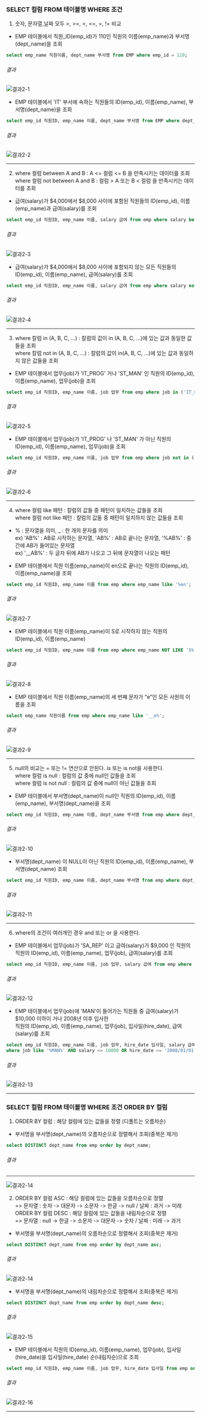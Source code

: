 

### SELECT 컬럼 FROM 테이블명 WHERE 조건  
1. 숫자, 문자열,날짜 모두 >, >=, <, <=, =, != 비교

- EMP 테이블에서 직원_ID(emp_id)가 110인 직원의 이름(emp_name)과 부서명(dept_name)을 조회

```sql
select emp_name 직원이름, dept_name 부서명 from EMP where emp_id = 110;

```

###### 결과

![결과2-1](/image_file/결과2-1.png)

- EMP 테이블에서 'IT' 부서에 속하는 직원들의 ID(emp_id), 이름(emp_name), 부서명(dept_name)을 조회

```sql
select emp_id 직원ID, emp_name 이름, dept_name 부서명 from EMP where dept_name = 'IT';
```

###### 결과

![결과2-2](/image_file/결과2-2.png)

****

2. where 컬럼 between A and B : A <= 컬럼 <= B 을 만족시키는 데이터를 조회  
where 컬럼 not between A and B : 컬럼 > A 또는 B < 컬럼 을 만족시키는 데이터를 조회

- 급여(salary)가 $4,000에서 $8,000 사이에 포함된 직원들의 ID(emp_id), 이름(emp_name)과 급여(salary)를 조회

```sql
select emp_id 직원ID, emp_name 이름, salary 급여 from emp where salary between 4000 AND 8000;
```

###### 결과

![결과2-3](/image_file/결과2-3.png)

- 급여(salary)가 $4,000에서 $8,000 사이에 포함되지 않는 모든 직원들의  ID(emp_id), 이름(emp_name), 급여(salary)를 조회

```sql
select emp_id 직원ID, emp_name 이름, salary 급여 from emp where salary not between 4000 AND 8000;
```

###### 결과

![결과2-4](/image_file/결과2-4.png)

****

3. where 칼럼 in (A, B, C, ...) : 칼럼의 값이 in (A, B, C, ...)에 있는 값과 동일한 값들을 조회  
where 칼럼 not in (A, B, C, ...) : 칼럼의 값이 in(A, B, C, ...)에 있는 값과 동일하지 않은 값들을 조회

- EMP 테이블에서 업무(job)가 'IT_PROG' 거나 'ST_MAN' 인 직원의  ID(emp_id), 이름(emp_name), 업무(job)을 조회

```sql
select emp_id 직원ID, emp_name 이름, job 업무 from emp where job in ('IT_PROG', 'ST_MAN');
```

###### 결과

![결과2-5](/image_file/결과2-5.png)

- EMP 테이블에서 업무(job)가 'IT_PROG' 나 'ST_MAN' 가 아닌 직원의  ID(emp_id), 이름(emp_name), 업무(job)을 조회

```sql
select emp_id 직원ID, emp_name 이름, job 업무 from emp where job not in ('IT_PROG', 'ST_MAN');
```

###### 결과

![결과2-6](/image_file/결과2-6.png)

****

4. where 컬럼 like 패턴 : 칼럼의 값들 중 패턴이 일치하는 값들을 조회  
where 컬럼 not like 패턴 : 칼럼의 값들 중 패턴이 일치하지 않는 값들을 조회
- % : 문자열을 의미, _ : 한 개의 문자를 의미  
ex) 'AB%' : AB로 시작하는 문자열, 'AB%' : AB로 끝나는 문자열, '%AB%' : 중간에 AB가 들어있는 문자열  
ex) '__AB%' : 두 글자 뒤에 AB가 나오고 그 뒤에 문자열이 나오는 패턴

- EMP 테이블에서 직원 이름(emp_name)이 en으로 끝나는 직원의  ID(emp_id), 이름(emp_name)을 조회

```sql
select emp_id 직원ID, emp_name 이름 from emp where emp_name like '%en';
```

###### 결과

![결과2-7](/image_file/결과2-7.png)

- EMP 테이블에서 직원 이름(emp_name)이 S로 시작하지 않는 직원의  ID(emp_id), 이름(emp_name)

```sql
select emp_id 직원ID, emp_name 이름 from emp where emp_name NOT LIKE 'S%';
```

###### 결과

![결과2-8](/image_file/결과2-8.png)

- EMP 테이블에서 직원 이름(emp_name)의 세 번째 문자가 “e”인 모든 사원의 이름을 조회

```sql
select emp_name 직원이름 from emp where emp_name like '__e%';
```

###### 결과

![결과2-9](/image_file/결과2-9.png)

****

5. null의 비교는 = 또는 != 연산으로 안된다. is 또는 is not을 사용한다.  
where 컬럼 is null : 컬럼의 값 중에 null인 값들을 조회  
where 컬럼 is not null : 컬럼의 값 중에 null이 아닌 값들을 조회

- EMP 테이블에서 부서명(dept_name)이 null인 직원의 ID(emp_id), 이름(emp_name), 부서명(dept_name)을 조회

```sql
select emp_id 직원ID, emp_name 이름, dept_name 부서명 from emp where dept_name is null;
```

###### 결과

![결과2-10](/image_file/결과2-10.png)

- 부서명(dept_name) 이 NULL이 아닌 직원의 ID(emp_id), 이름(emp_name), 부서명(dept_name) 조회

```sql
select emp_id 직원ID, emp_name 이름, dept_name 부서명 from emp where dept_name is not null;
```

###### 결과

![결과2-11](/image_file/결과2-11.png)

****

6. where의 조건이 여러개인 경우 and 또는 or 을 사용한다.

- EMP 테이블에서 업무(job)가 'SA_REP' 이고 급여(salary)가 $9,000 인 직원의 직원의 ID(emp_id), 이름(emp_name), 업무(job), 급여(salary)를 조회

```sql
select emp_id 직원ID, emp_name 이름, job 업무, salary 급여 from emp where job = 'SA_REP' AND salary = 9000;
```

###### 결과

![결과2-12](/image_file/결과2-12.png)

- EMP 테이블에서 업무(job)에 'MAN'이 들어가는 직원들 중 급여(salary)가 $10,000 이하이 거나 2008년 이후 입사한  
직원의 ID(emp_id), 이름(emp_name), 업무(job), 입사일(hire_date), 급여(salary)를 조회

```sql
select emp_id 직원ID, emp_name 이름, job 업무, hire_date 입사일, salary 급여 from emp
where job like '%MAN%' AND salary <= 10000 OR hire_date >= '2008/01/01';
```

###### 결과

![결과2-13](/image_file/결과2-13.png)

****

### SELECT 컬럼 FROM 테이블명 WHERE 조건 ORDER BY 컬럼

1. ORDER BY 컬럼 : 해당 컬럼에 있는 값들을 정렬 (디폴트는 오름차순)

- 부서명을 부서명(dept_name)의 오름차순으로 정렬해서 조회(중복은 제거)

```sql
select DISTINCT dept_name from emp order by dept_name;
```

###### 결과

****

![결과2-14](/image_file/결과2-14.png)

2. ORDER BY 컬럼 ASC : 해당 컬럼에 있는 값들을 오름차순으로 정렬  
=> 문자열 : 숫자 -> 대문자 -> 소문자 -> 한글 -> null   /   날짜 : 과거 -> 미래  
ORDER BY 컬럼 DESC : 해당 컬럼에 있는 값들을 내림차순으로 정렬  
=> 문자열 : null -> 한글 -> 소문자 -> 대문자 -> 숫자   /   날짜 : 미래 -> 과거  

- 부서명을 부서명(dept_name)의 오름차순으로 정렬해서 조회(중복은 제거)

```sql
select DISTINCT dept_name from emp order by dept_name asc;
```

###### 결과

![결과2-14](/image_file/결과2-14.png)

- 부서명을 부서명(dept_name)의 내림차순으로 정렬해서 조회(중복은 제거)


```sql
select DISTINCT dept_name from emp order by dept_name desc;
```

###### 결과

![결과2-15](/image_file/결과2-15.png)

- EMP 테이블에서 직원의 ID(emp_id), 이름(emp_name), 업무(job), 입사일(hire_date)을 입사일(hire_date) 순(내림차순)으로 조회

```sql
select emp_id 직원ID, emp_name 이름, job 업무, hire_date 입사일 from emp order by hire_date desc;
```

###### 결과

![결과2-16](/image_file/결과2-16.png)

****



